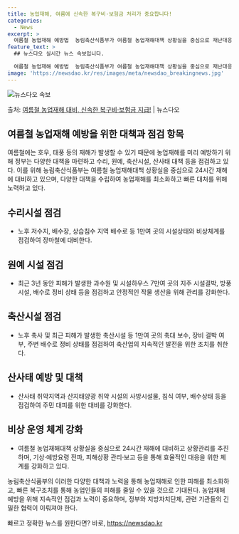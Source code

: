 ```yaml
---
title: 농업재해, 여름에 신속한 복구비·보험금 처리가 중요합니다!
categories:
  - News
excerpt: >
  여름철 농업재해 예방법  농림축산식품부가 여름철 농업재해대책 상황실을 중심으로 재난대응 기관과 공조체계를 유…
feature_text: >
  ## 뉴스다오 실시간 뉴스 속보입니다.

  여름철 농업재해 예방법  농림축산식품부가 여름철 농업재해대책 상황실을 중심으로 재난대응 기관과 공조체계를 유…
image: 'https://newsdao.kr/res/images/meta/newsdao_breakingnews.jpg'
---
```


![뉴스다오 속보](https://newsdao.kr/res/images/meta/newsdao_breakingnews.jpg)

<p>출처: <a href="https://newsdao.kr/4249" rel="dofollow">여름철 농업재해 대비, 신속한 복구비·보험금 지급!</a> | 뉴스다오</p>

## 여름철 농업재해 예방을 위한 대책과 점검 항목

여름철에는 호우, 태풍 등의 재해가 발생할 수 있기 때문에 농업재해를 미리 예방하기 위해 정부는 다양한 대책을 마련하고 수리, 원예, 축산시설, 산사태 대책 등을 점검하고 있다. 이를 위해 농림축산식품부는 여름철 농업재해대책 상황실을 중심으로 24시간 재해에 대비하고 있으며, 다양한 대책을 수립하여 농업재해를 최소화하고 빠른 대처를 위해 노력하고 있다.

## 수리시설 점검
- 노후 저수지, 배수장, 상습침수 지역 배수로 등 1만여 곳의 시설상태와 비상체계를 점검하여 장마철에 대비한다.

## 원예 시설 점검
- 최근 3년 동안 피해가 발생한 과수원 및 시설하우스 7만여 곳의 지주 시설결박, 방풍시설, 배수로 정비 상태 등을 점검하고 안정적인 작물 생산을 위해 관리를 강화한다.

## 축산시설 점검
- 노후 축사 및 최근 피해가 발생한 축산시설 등 1만여 곳의 축대 보수, 장비 결박 여부, 주변 배수로 정비 상태를 점검하여 축산업의 지속적인 발전을 위한 조치를 취한다.

## 산사태 예방 및 대책
- 산사태 취약지역과 산지태양광 취약 시설의 사방시설물, 침식 여부, 배수상태 등을 점검하여 주민 대피를 위한 대비를 강화한다.

## 비상 운영 체계 강화
- 여름철 농업재해대책 상황실을 중심으로 24시간 재해에 대비하고 상황관리를 추진하며, 기상·예방요령 전파, 피해상황 관리·보고 등을 통해 효율적인 대응을 위한 체계를 강화하고 있다.

농림축산식품부의 이러한 다양한 대책과 노력을 통해 농업재해로 인한 피해를 최소화하고, 빠른 복구조치를 통해 농업인들의 피해를 줄일 수 있을 것으로 기대된다. 농업재해 예방을 위해 지속적인 점검과 노력이 중요하며, 정부와 지방자치단체, 관련 기관들의 긴밀한 협력이 이뤄져야 한다. 

빠르고 정확한 뉴스를 원한다면? 바로, <a href="https://newsdao.kr" rel="dofollow">https://newsdao.kr</a>


